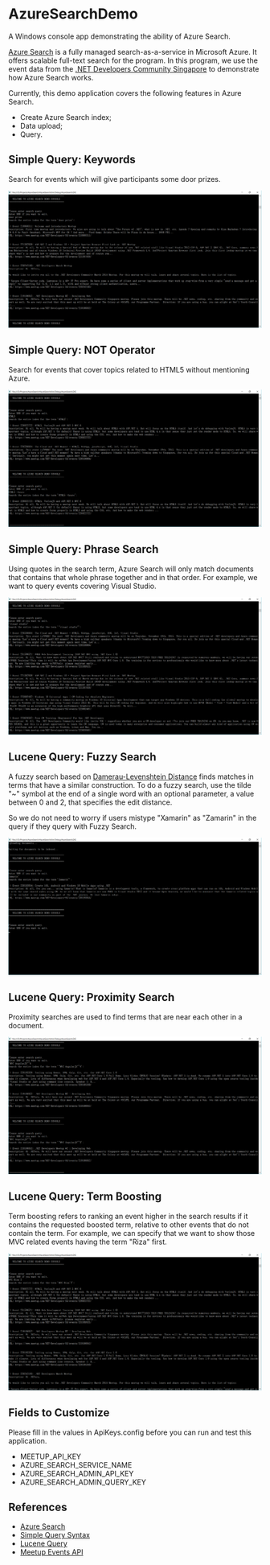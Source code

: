 # AzureSearchDemo
A Windows console app demonstrating the ability of Azure Search.

[Azure Search](https://docs.microsoft.com/en-us/azure/search) is a fully managed search-as-a-service in Microsoft Azure. It offers scalable full-text search for the program. In this program, we use the event data from the [.NET Developers Community Singapore](https://www.meetup.com/NET-Developers-SG) to demonstrate how Azure Search works.

Currently, this demo application covers the following features in Azure Search.
 - Create Azure Search index;
 - Data upload;
 - Query.
 
## Simple Query: Keywords
Search for events which will give participants some door prizes.

![Simple Query: Keywords](AzureSearch/github-images/Azure-Search-Simple-Query.png?raw=true)
 
## Simple Query: NOT Operator
Search for events that cover topics related to HTML5 without mentioning Azure.

![Simple Query: NOT Operator](AzureSearch/github-images/Azure-Search-Not-Operator.png?raw=true)
 
## Simple Query: Phrase Search
Using quotes in the search term, Azure Search will only match documents that contains that whole phrase together and in that order. For example, we want to query events covering Visual Studio.

![Simple Query: Phrase Search](AzureSearch/github-images/Azure-Search-Phrase-Search.png?raw=true)
 
## Lucene Query: Fuzzy Search
A fuzzy search based on [Damerau-Levenshtein Distance](https://en.wikipedia.org/wiki/Damerau%E2%80%93Levenshtein_distance) finds matches in terms that have a similar construction. To do a fuzzy search, use the tilde "~" symbol at the end of a single word with an optional parameter, a value between 0 and 2, that specifies the edit distance.
 
So we do not need to worry if users mistype "Xamarin" as "Zamarin" in the query if they query with Fuzzy Search.

![Lucene Query: Fuzzy Search](AzureSearch/github-images/Azure-Search-Fuzzy-Search.png?raw=true)

## Lucene Query: Proximity Search
Proximity searches are used to find terms that are near each other in a document.

![Lucene Query: Proximity Search](AzureSearch/github-images/Azure-Search-Proximity-Search.png?raw=true)
 
## Lucene Query: Term Boosting
Term boosting refers to ranking an event higher in the search results if it contains the requested boosted term, relative to other events that do not contain the term. For example, we can specify that we want to show those MVC related events having the term "Riza" first.

![Lucene Query: Proximity Search](AzureSearch/github-images/Azure-Search-Term-Boosting.png?raw=true)

## Fields to Customize
Please fill in the values in ApiKeys.config before you can run and test this application.
 - MEETUP_API_KEY
 - AZURE_SEARCH_SERVICE_NAME
 - AZURE_SEARCH_ADMIN_API_KEY
 - AZURE_SEARCH_ADMIN_QUERY_KEY
 
## References
 - [Azure Search](https://docs.microsoft.com/en-us/azure/search/)
 - [Simple Query Syntax](https://docs.microsoft.com/en-us/rest/api/searchservice/simple-query-syntax-in-azure-search) 
 - [Lucene Query](https://docs.microsoft.com/en-us/rest/api/searchservice/Lucene-query-syntax-in-Azure-Search)
 - [Meetup Events API](https://www.meetup.com/meetup_api/docs/:urlname/events/#list)
